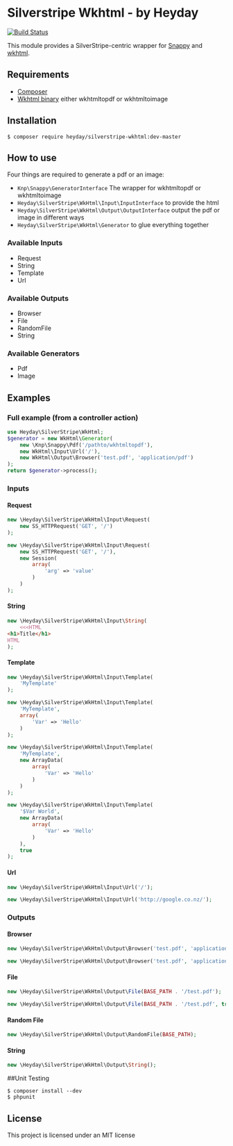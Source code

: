 # Silverstripe Wkhtml - by Heyday

[![Build Status](https://travis-ci.org/heyday/silverstripe-wkhtml.png?branch=master)](https://travis-ci.org/heyday/silverstripe-wkhtml)

This module provides a SilverStripe-centric wrapper for [Snappy](https://github.com/KnpLabs/snappy) and [wkhtml](http://code.google.com/p/wkhtml/).

## Requirements

* [Composer](http://getcomposer.org/)
* [Wkhtml binary](http://code.google.com/p/wkhtml/downloads/list) either wkhtmltopdf or wkhtmltoimage

## Installation

    $ composer require heyday/silverstripe-wkhtml:dev-master

## How to use

Four things are required to generate a pdf or an image:

* `Knp\Snappy\GeneratorInterface` The wrapper for wkhtmltopdf or wkhtmltoimage
* `Heyday\SilverStripe\WkHtml\Input\InputInterface` to provide the html
* `Heyday\SilverStripe\WkHtml\Output\OutputInterface` output the pdf or image in different ways
* `Heyday\SilverStripe\WkHtml\Generator` to glue everything together

### Available Inputs

- Request
- String
- Template
- Url

### Available Outputs

- Browser
- File
- RandomFile
- String

### Available Generators

- Pdf
- Image

## Examples

### Full example (from a controller action)

```php
use Heyday\SilverStripe\WkHtml;
$generator = new WkHtml\Generator(
    new \Knp\Snappy\Pdf('/pathto/wkhtmltopdf'),
    new WkHtml\Input\Url('/'),
    new WkHtml\Output\Browser('test.pdf', 'application/pdf')
);
return $generator->process();
```

### Inputs

#### Request

```php
new \Heyday\SilverStripe\WkHtml\Input\Request(
    new SS_HTTPRequest('GET', '/')
);
```

```php
new \Heyday\SilverStripe\WkHtml\Input\Request(
    new SS_HTTPRequest('GET', '/'),
    new Session(
        array(
            'arg' => 'value'
        )
    )
);
```

#### String

```php
new \Heyday\SilverStripe\WkHtml\Input\String(
    <<<HTML
<h1>Title</h1>
HTML
);
```

#### Template

```php
new \Heyday\SilverStripe\WkHtml\Input\Template(
    'MyTemplate'
);
```

```php
new \Heyday\SilverStripe\WkHtml\Input\Template(
    'MyTemplate',
    array(
        'Var' => 'Hello'
    )
);
```

```php
new \Heyday\SilverStripe\WkHtml\Input\Template(
    'MyTemplate',
    new ArrayData(
        array(
            'Var' => 'Hello'
        )
    )
);
```

```php
new \Heyday\SilverStripe\WkHtml\Input\Template(
    '$Var World',
    new ArrayData(
        array(
            'Var' => 'Hello'
        )
    ),
    true
);
```

#### Url

```php
new \Heyday\SilverStripe\WkHtml\Input\Url('/');
```

```php
new \Heyday\SilverStripe\WkHtml\Input\Url('http://google.co.nz/');
```

### Outputs

#### Browser

```php
new \Heyday\SilverStripe\WkHtml\Output\Browser('test.pdf', 'application/pdf'); // Force download
```

```php
new \Heyday\SilverStripe\WkHtml\Output\Browser('test.pdf', 'application/pdf', true); // Embeds
```

#### File

```php
new \Heyday\SilverStripe\WkHtml\Output\File(BASE_PATH . '/test.pdf');
```

```php
new \Heyday\SilverStripe\WkHtml\Output\File(BASE_PATH . '/test.pdf', true); // Overwrite
```

#### Random File

```php
new \Heyday\SilverStripe\WkHtml\Output\RandomFile(BASE_PATH);
```

#### String

```php
new \Heyday\SilverStripe\WkHtml\Output\String();
```

##Unit Testing

    $ composer install --dev
    $ phpunit

## License

This project is licensed under an MIT license


